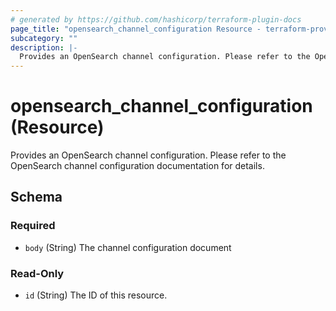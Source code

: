 ```yaml
---
# generated by https://github.com/hashicorp/terraform-plugin-docs
page_title: "opensearch_channel_configuration Resource - terraform-provider-opensearch"
subcategory: ""
description: |-
  Provides an OpenSearch channel configuration. Please refer to the OpenSearch channel configuration documentation for details.
---
```


# opensearch_channel_configuration (Resource)

Provides an OpenSearch channel configuration. Please refer to the OpenSearch channel configuration documentation for details.



<!-- schema generated by tfplugindocs -->
## Schema

### Required

- `body` (String) The channel configuration document

### Read-Only

- `id` (String) The ID of this resource.



